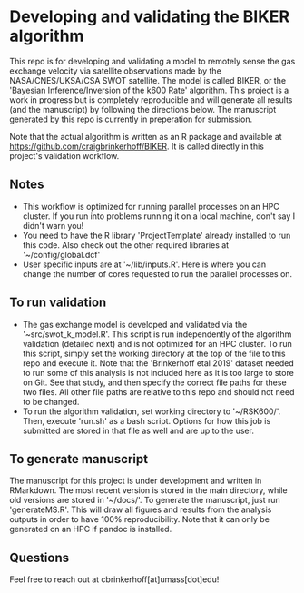 # Developing and validating the BIKER algorithm

This repo is for developing and validating a model to remotely sense the gas exchange velocity via satellite observations made by the NASA/CNES/UKSA/CSA SWOT satellite. The model is called BIKER, or the 'Bayesian Inference/Inversion of the k600 Rate' algorithm. This project is a work in progress but is completely reproducible and will generate all results (and the manuscript) by following the directions below. The manuscript generated by this repo is currently in preperation for submission.

Note that the actual algorithm is written as an R package and available at https://github.com/craigbrinkerhoff/BIKER. It is called directly in this project's validation workflow.

## Notes
- This workflow is optimized for running parallel processes on an HPC cluster. If you run into problems running it on a local machine, don't say I didn't warn you! <br>
- You need to have the R library 'ProjectTemplate' already installed to run this code. Also check out the other required libraries at '~/config/global.dcf' <br>
- User specific inputs are at '~/lib/inputs.R'. Here is where you can change the number of cores requested to run the parallel processes on.

## To run validation
- The gas exchange model is developed and validated via the '~src/swot_k_model.R'. This script is run independently of the algorithm validation (detailed next) and is not optimized for an HPC cluster. To run this script, simply set the working directory at the top of the file to this repo and execute it. Note that the 'Brinkerhoff etal 2019' dataset needed to run some of this analysis is not included here as it is too large to store on Git. See that study, and then specify the correct file paths for these two files. All other file paths are relative to this repo and should not need to be changed. <br>
- To run the algorithm validation, set working directory to '~/RSK600/'. Then, execute 'run.sh' as a bash script. Options for how this job is submitted are stored in that file as well and are up to the user.

## To generate manuscript
The manuscript for this project is under development and written in RMarkdown. The most recent version is stored in the main directory, while old versions are stored in '~/docs/'. To generate the manuscript, just run 'generateMS.R'. This will draw all figures and results from the analysis outputs in order to have 100% reproducibility. Note that it can only be generated on an HPC if pandoc is installed.

## Questions
Feel free to reach out at cbrinkerhoff[at]umass[dot]edu!